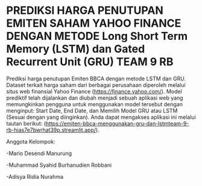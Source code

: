 # PREDIKSI HARGA PENUTUPAN EMITEN SAHAM YAHOO FINANCE DENGAN METODE Long Short Term Memory (LSTM) dan Gated Recurrent Unit (GRU) TEAM 9 RB

Prediksi harga penutupan Emiten BBCA dengan metode LSTM dan GRU. Dataset terkait harga saham dari berbagai perusahaan diperoleh melalui situs web finansial Yahoo Finance (https://finance.yahoo.com/). Model prediktif telah dijalankan dan diubah menjadi sebuah aplikasi web yang memungkinkan pengguna untuk menggunakan model tersebut dengan menginput: Start Date, End Date, dan Memilih Model GRU atau LSTM (Sesuai dengan yang diinginkan). Anda dapat mengakses aplikasi ini melalui tautan berikut: (https://emiten-bbca-menggunakan-gru-dan-lstmteam-9-rb-hias7e7bwrhat39p.streamlit.app/).

Anggota Kelompok:

-Mario Desendi Manurung

-Muhammad Syahid Burhanudien Robbani

-Adisya Ridia Nurahma
